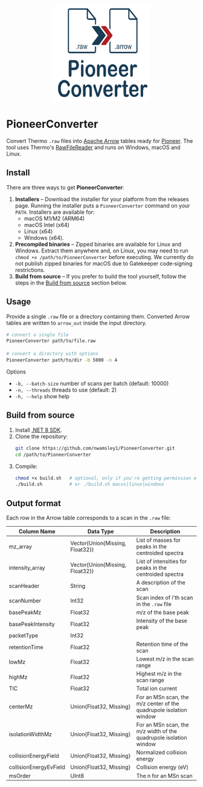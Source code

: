 <p align="center">
  <img src="assets/Converter.svg" alt="PioneerConverter Logo" width="256" height="256"/>
</p>

# PioneerConverter

Convert Thermo `.raw` files into [Apache Arrow](https://arrow.apache.org/) tables ready for [Pioneer](https://github.com/nwamsley1/Pioneer.jl). The tool uses Thermo's [RawFileReader](https://github.com/thermofisherlsms/RawFileReader) and runs on Windows, macOS and Linux.

## Install

There are three ways to get **PioneerConverter**:

1. **Installers** – Download the installer for your platform from the releases page. Running the installer puts a `PioneerConverter` command on your `PATH`. Installers are available for:
    - macOS&nbsp;M1/M2 (ARM64)
    - macOS&nbsp;Intel (x64)
    - Linux (x64)
    - Windows (x64). 
3. **Precompiled binaries** – Zipped binaries are available for Linux and Windows. Extract them anywhere and, on Linux, you may need to run `chmod +x /path/to/PioneerConverter` before executing. We currently do not publish zipped binaries for macOS due to Gatekeeper code‑signing restrictions.
4. **Build from source** – If you prefer to build the tool yourself, follow the steps in the [Build from source](#build-from-source) section below.

## Usage

Provide a single `.raw` file or a directory containing them. Converted Arrow tables are written to `arrow_out` inside the input directory.

```bash
# convert a single file
PioneerConverter path/to/file.raw

# convert a directory with options
PioneerConverter path/to/dir -b 5000 -n 4
```

Options
- `-b, --batch-size`  number of scans per batch (default: 10000)
- `-n, --threads`     threads to use (default: 2)
- `-h, --help`        show help

## Build from source

1. Install [.NET&nbsp;8 SDK](https://dotnet.microsoft.com/download/dotnet/8.0).
2. Clone the repository:
   ```bash
   git clone https://github.com/nwamsley1/PioneerConverter.git
   cd /path/to/PioneerConverter
   ```
3. Compile:
   ```bash
   chmod +x build.sh   # optional, only if you're getting permission error
   ./build.sh          # or ./build.sh macos|linux|windows
   ```


## Output format

Each row in the Arrow table corresponds to a scan in the `.raw` file:

| Column Name | Data Type | Description |
|------------|-----------|-------------|
| mz_array | Vector{Union{Missing, Float32}} | List of masses for peaks in the centroided spectra |
| intensity_array | Vector{Union{Missing, Float32}} | List of intensities for peaks in the centroided spectra |
| scanHeader | String | A description of the scan |
| scanNumber | Int32 | Scan index of i'th scan in the `.raw` file |
| basePeakMz | Float32 | m/z of the base peak |
| basePeakIntensity | Float32 | Intensity of the base peak |
| packetType | Int32 | |
| retentionTime | Float32 | Retention time of the scan |
| lowMz | Float32 | Lowest m/z in the scan range |
| highMz | Float32 | Highest m/z in the scan range |
| TIC | Float32 | Total ion current |
| centerMz | Union{Float32, Missing} | For an MSn scan, the m/z center of the quadrupole isolation window |
| isolationWidthMz | Union{Float32, Missing} | For an MSn scan, the m/z width of the quadrupole isolation window |
| collisionEnergyField | Union{Float32, Missing} | Normalized collision energy |
| collisionEnergyEvField | Union{Float32, Missing} | Collision energy (eV) |
| msOrder | UInt8 | The n for an MSn scan |
